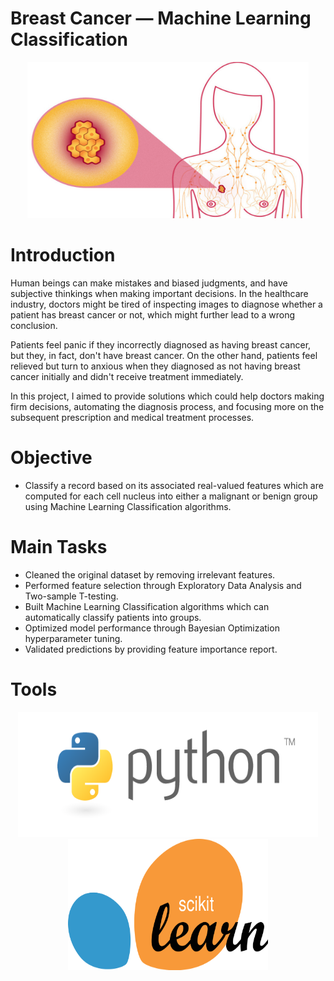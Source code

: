 # Breast Cancer — Machine Learning Classification

<p align="middle">
  <img height="250" width="450" src="https://github.com/tsenhungwu/Breast_Cancer/blob/master/Images/Breast_Cancer.jpeg"/>
</p>

# Introduction
Human beings can make mistakes and biased judgments, and have subjective thinkings when making important decisions. In the healthcare industry, doctors might be tired of inspecting images to diagnose whether a patient has breast cancer or not, which might further lead to a wrong conclusion. 

Patients feel panic if they incorrectly diagnosed as having breast cancer, but they, in fact, don't have breast cancer. 
On the other hand, patients feel relieved but turn to anxious when they diagnosed as not having breast cancer initially and didn't receive treatment immediately.

In this project, I aimed to provide solutions which could help doctors making firm decisions, automating the diagnosis process, and focusing more on the subsequent prescription and medical treatment processes.

# Objective
- Classify a record based on its associated real-valued features which are computed for each cell nucleus into either a malignant or benign group using Machine Learning Classification algorithms.

# Main Tasks 
- Cleaned the original dataset by removing irrelevant features.
- Performed feature selection through Exploratory Data Analysis and Two-sample T-testing.
- Built Machine Learning Classification algorithms which can automatically classify patients into groups.
- Optimized model performance through Bayesian Optimization hyperparameter tuning.
- Validated predictions by providing feature importance report.

# Tools
<p align="middle">
  <img height="200" width="480" src="https://github.com/tsenhungwu/Breast_Cancer/blob/master/Images/Python.png"/>
  <img height="210" width="320" src="https://github.com/tsenhungwu/Breast_Cancer/blob/master/Images/Sklearn.png"/>
</p>
